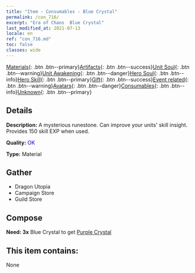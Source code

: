 ```yaml
---
title: "Item - Consumables - Blue Crystal"
permalink: /con_716/
excerpt: "Era of Chaos  Blue Crystal"
last_modified_at: 2021-07-13
locale: en
ref: "con_716.md"
toc: false
classes: wide
---
```

 [Materials](/Items/){: .btn .btn--primary}[Artifacts](/Items/Artifacts/){: .btn .btn--success}[Unit Soul](/Items/UnitSoul/){: .btn .btn--warning}[Unit Awakening](/Items/UnitAwakening/){: .btn .btn--danger}[Hero Soul](/Items/HeroSoul/){: .btn .btn--info}[Hero Skill](/Items/HeroSkill/){: .btn .btn--primary}[Gift](/Items/Gift/){: .btn .btn--success}[Event related](/Items/Events/){: .btn .btn--warning}[Avatars](/Items/Avatars/){: .btn .btn--danger}[Consumables](/Items/Consumables/){: .btn .btn--info}[Unknown](/Items/Unknown/){: .btn .btn--primary}

## Details
 **Description:** A mysterious runestone. Can improve your units' skill insight. Provides 150 skill EXP when used.

 **Quality:** <span style="color: #0000CD">OK</span>

 **Type:** Material

## Gather

*    Dragon Utopia 
*    Campaign Store 
*    Guild Store 

## Compose

 **Need: 3x** Blue Crystal to get [Purple Crystal](/Items/con_720/)

## This item contains:

  None

